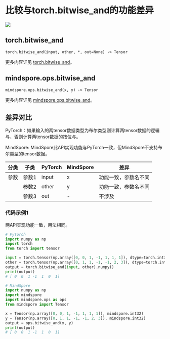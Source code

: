 # 比较与torch.bitwise_and的功能差异

<a href="https://gitee.com/mindspore/docs/blob/master/docs/mindspore/source_zh_cn/note/api_mapping/pytorch_diff/bitwise_and.md" target="_blank"><img src="https://mindspore-website.obs.cn-north-4.myhuaweicloud.com/website-images/master/resource/_static/logo_source.png"></a>

## torch.bitwise_and

```text
torch.bitwise_and(input, other, *, out=None) -> Tensor
```

更多内容详见 [torch.bitwise_and](https://pytorch.org/docs/1.8.1/generated/torch.bitwise_and.html)。

## mindspore.ops.bitwise_and

```text
mindspore.ops.bitwise_and(x, y) -> Tensor
```

更多内容详见 [mindspore.ops.bitwise_and](https://mindspore.cn/docs/zh-CN/master/api_python/ops/mindspore.ops.bitwise_and.html)。

## 差异对比

PyTorch：如果输入的两tensor数据类型为布尔类型则计算两tensor数据的逻辑与，否则计算两tensor数据的按位与。

MindSpore: MindSpore此API实现功能与PyTorch一致，但MindSpore不支持布尔类型的tensor数据。

| 分类 | 子类  | PyTorch | MindSpore | 差异                 |
| ---- | ----- | ------- | --------- | -------------------- |
| 参数 | 参数1 | input   | x         | 功能一致，参数名不同 |
|      | 参数2 | other   | y         | 功能一致，参数名不同 |
|      | 参数3 | out     | -         | 不涉及               |

### 代码示例1

两API实现功能一致，用法相同。

```python
# PyTorch
import numpy as np
import torch
from torch import tensor

input = torch.tensor(np.array([0, 0, 1, -1, 1, 1, 1]), dtype=torch.int32)
other = torch.tensor(np.array([0, 1, 1, -1, -1, 2, 3]), dtype=torch.int32)
output = torch.bitwise_and(input, other).numpy()
print(output)
# [ 0  0  1 -1  1  0  1]

# MindSpore
import numpy as np
import mindspore
import mindspore.ops as ops
from mindspore import Tensor

x = Tensor(np.array([0, 0, 1, -1, 1, 1, 1]), mindspore.int32)
y = Tensor(np.array([0, 1, 1, -1, -1, 2, 3]), mindspore.int32)
output = ops.bitwise_and(x, y)
print(output)
# [ 0  0  1 -1  1  0  1]
```

